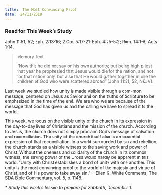 ```yaml
---
title:  The Most Convincing Proof
date:  24/11/2018
---
```


### Read for This Week’s Study
John 11:51, 52; Eph. 2:13-16; 2 Cor. 5:17-21; Eph. 4:25-5:2; Rom. 14:1-6; Acts 1:14.

> <p>Memory Text</p>
> “Now this he did not say on his own authority; but being high priest that year he prophesied that Jesus would die for the nation, and not for that nation only, but also that He would gather together in one the children of God who were scattered abroad” (John 11:51, 52, NKJV).

Last week we studied how unity is made visible through a com-mon message, centered on Jesus as Savior and on the truths of Scripture to be emphasized in the time of the end. We are who we are because of the message that God has given us and the calling we have to spread it to the world.

This week, we focus on the visible unity of the church in its expression in the day-to-day lives of Christians and the mission of the church. According to Jesus, the church does not simply proclaim God’s message of salvation and reconciliation. The unity of the church itself also is an essential expression of that reconciliation. In a world surrounded by sin and rebellion, the church stands as a visible witness to the saving work and power of Christ. Without the oneness and solidarity of the church in its common witness, the saving power of the Cross would hardly be apparent in this world. “Unity with Christ establishes a bond of unity with one another. This unity is the most convincing proof to the world of the majesty and virtue of Christ, and of His power to take away sin.” —Ellen G. White Comments, The SDA Bible Commentary, vol. 5, p. 1148.

_* Study this week’s lesson to prepare for Sabbath, December 1._